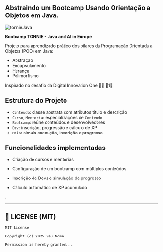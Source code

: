 ## Abstraindo um Bootcamp Usando Orientação a Objetos em Java.


![tonnieJava](https://github.com/user-attachments/assets/ab8fa440-d6e5-4964-9ff9-cfe47d5c8dc7)


**Bootcamp TONNIE - Java and AI in Europe**


Projeto para aprendizado prático dos pilares da Programação Orientada a Objetos (POO) em Java:

- Abstração  
- Encapsulamento  
- Herança  
- Polimorfismo  

Inspirado no desafio da Digital Innovation One 💛🧡 1

## Estrutura do Projeto

- `Conteudo`: classe abstrata com atributos título e descrição  
- `Curso`, `Mentoria`: especializações de `Conteudo`  
- `Bootcamp`: reúne conteúdos e desenvolvedores  
- `Dev`: inscrição, progressão e cálculo de XP  
- `Main`: simula execução, inscrição e progresso




## Funcionalidades implementadas

- Criação de cursos e mentorias

- Configuração de um bootcamp com múltiplos conteúdos

- Inscrição de Devs e simulação de progresso

- Cálculo automático de XP acumulado













.



---

## 📄 LICENSE (MIT)

```text
MIT License

Copyright (c) 2025 Seu Nome

Permission is hereby granted...





